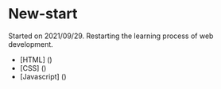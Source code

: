 # New-start
Started on 2021/09/29. Restarting the learning process of web development.

* [HTML] ()
* [CSS] ()
* [Javascript] ()
